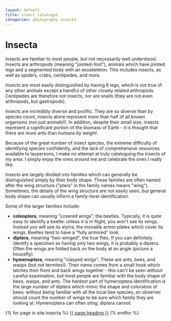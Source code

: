 ```yaml
---
layout: default
title: insect catalogue
categories: photography insecta
---
```


# Insecta

Insects are familiar to most people, but not necessarily well understood.
Insects are arthropods (meaning "jointed-foot"), animals which have jointed legs and a segmented body
with an exoskeleton. This includes insects, as well as spiders, crabs,
centipedes, and more.

Insects are most easily distinguished by having 6 legs, which is not true of any other animals except a handful of other closely related arthropods. Centipedes are therefore not insects, nor are snails (they are not even arthropods, but gastropods).

Insects are incredibly diverse and prolific. They are so diverse than by species count, insects alone represent more than half of all known organisms (not just animals!). In addition, despite their small size, insects represent a significant portion of the biomass of Earth - it is thought that there are more ants than humans _by weight_.

Because of the great number of insect species, the extreme difficulty of identifying species confidently, and the lack of comprehensive resources available to laypersons, I make no attempt at truly cataloguing the insects of my area. I simply enjoy the ones around me and celebrate the ones I really like.

Insects are largely divided into families which can generally be distinguished simply by their body shape. These families are often named after the wing structure ("ptera" in the family names means "wing"). Sometimes, the details of the wing structure are not easily seen, but general body shape can usually inform a family-level identification.

Some of the larger families include:
- **coleoptera**, meaning "covered wings", the beetles. Typically, it is quite easy to identify a beetle: unless it is in flight, you won't see its wings. Instead you will see its elytra, the movable armor plates which cover its wings. Beetles tend to have a "fully armored" look.
- **diptera**, meaning "two-winged", the true flies. If you can definitely identify a specimen as having only two wings, it is probably a diptera. Often the wings are folded back on the body at an angle (picture a housefly).
- **hymenoptera**, meaning "clasped wings". These are ants, bees, and wasps (but not termites!). Their name comes from a small hook which latches their front and back wings together - this can't be seen without careful examination, but most people are familiar with the body shape of bees, wasps, and ants. The hardest part of hymenoptera identification is the large number of diptera which mimic the shape and coloration of bees: without being familiar with all the local bee species, an observer should count the number of wings to be sure which family they are looking at. Hymenoptera can often sting; diptera cannot.

{% for page in site.insecta %}
<a href="{{page.url}}">{{ page.heading }}</a>
{% endfor %}
